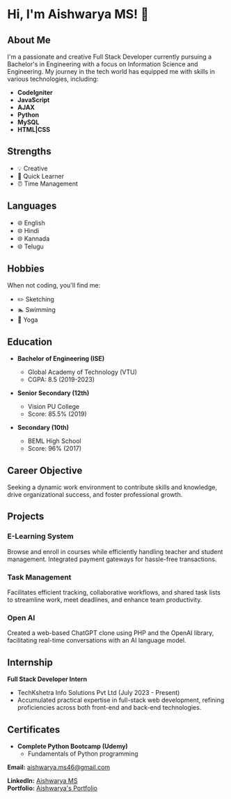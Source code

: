 
# Hi, I'm Aishwarya MS! 👋

## About Me

I'm a passionate and creative Full Stack Developer currently pursuing a Bachelor's in Engineering with a focus on Information Science and Engineering. My journey in the tech world has equipped me with skills in various technologies, including:

- **CodeIgniter**
- **JavaScript**
- **AJAX**
- **Python**
- **MySQL**
- **HTML|CSS**

## Strengths

- 💡 Creative
- 🚀 Quick Learner
- ⏰ Time Management

## Languages

- 🌐 English
- 🌐 Hindi
- 🌐 Kannada
- 🌐 Telugu

## Hobbies

When not coding, you'll find me:

- ✏️ Sketching
- 🏊 Swimming
- 🧘 Yoga

## Education

- **Bachelor of Engineering (ISE)**
  - Global Academy of Technology (VTU)
  - CGPA: 8.5 (2019-2023)

- **Senior Secondary (12th)**
  - Vision PU College
  - Score: 85.5% (2019)

- **Secondary (10th)**
  - BEML High School
  - Score: 96% (2017)

## Career Objective

Seeking a dynamic work environment to contribute skills and knowledge, drive organizational success, and foster professional growth.

## Projects

### E-Learning System

Browse and enroll in courses while efficiently handling teacher and student management. Integrated payment gateways for hassle-free transactions.

### Task Management

Facilitates efficient tracking, collaborative workflows, and shared task lists to streamline work, meet deadlines, and enhance team productivity.

### Open AI

Created a web-based ChatGPT clone using PHP and the OpenAI library, facilitating real-time conversations with an AI language model.

## Internship

**Full Stack Developer Intern**
- TechKshetra Info Solutions Pvt Ltd (July 2023 - Present)
- Accumulated practical expertise in full-stack web development, refining proficiencies across both front-end and back-end technologies.

## Certificates

- **Complete Python Bootcamp (Udemy)**
  - Fundamentals of Python programming

 
**Email:** aishwarya.ms46@gmail.com

**LinkedIn:** [Aishwarya MS](https://linkedin.com/in/aishwarya-ms-aaa5b3224)  
**Portfolio:** [Aishwarya's Portfolio](https://aishwarya-art.github.io/Portfolio_Aishwarya/)

